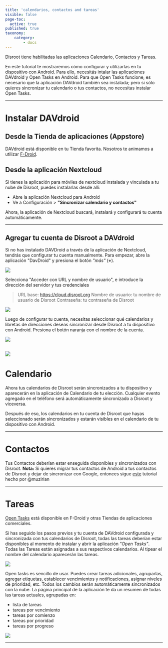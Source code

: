```yaml
---
title: 'calendarios, contactos and tareas'
visible: false
page-toc:
  active: true
published: true
taxonomy:
    category:
        - docs
---
```


Disroot tiene habilitadas las aplicaciones Calendario, Contactos y Tareas.

En este tutorial te mostraremos cómo configurar y utilizarlas en tu dispositivo con Android.
Para ello, necesitás intalar las aplicaciones DAVdroid y Open Tasks en Android.
Para que Open Tasks funcione, es necesario que la aplicación DAVdroid también sea instalada; pero si sólo quieres sincronizar tu calendario o tus contactos, no necesitas instalar Open Tasks.


----------
# Instalar DAVdroid
## Desde la Tienda de aplicaciones (Appstore)
DAVdroid está disponible en tu Tienda favorita. Nosotros te animamos a utilizar [F-Droid](https://f-droid.org/).

## Desde la aplicación Nextcloud
Si tienes la aplicación para móviles de nextcloud instalada y vinculada a tu nube de Disroot, puedes instalarlas desde allí:
 - Abre la aplicación Nextcloud para Android
 - Ve a Configuración > **"Sincronizar calendario y contactos"**

Ahora, la aplicación de Nextcloud buscará, instalará y configurará tu cuenta automáticamente.

 ---------------

## Agregar tu cuenta de Disroot a DAVdroid

Si no has instalado DAVDroid a través de la aplicación de Nextcloud, tendrás que configurar tu cuenta manualmente.
Para empezar, abre la aplicación "DavDroid" y presiona el botón *"más"* (**+**).

![](es/nextcloud_davdroid1.jpeg)


Selecciona "Acceder con URL y nombre de usuario", e introduce la dirección del servidor y tus credenciales

> URL base: https://cloud.disroot.org
> Nombre de usuario: tu nombre de usuario de Disroot
> Contraseña: tu contraseña de Disroot


![](es/nextcloud_davdroid2.jpeg)

Luego de configurar tu cuenta, necesitas seleccionar qué calendarios y libretas de direcciones deseas sincronizar desde Disroot a tu dispositivo con Android.
Presiona el botón naranja con el nombre de la cuenta.

![](es/nextcloud_davdroid3.jpeg)

![](es/nextcloud_davdroid4.jpeg)
-------------------

# Calendario
Ahora tus calendarios de Disroot serán sincronizados a tu dispositivo y aparecerán en la aplicación de Calendario de tu elección. Cualquier evento agregado en el teléfono será automáticamente sincronizado a Disroot y viceversa.

Después de eso, los calendarios en tu cuenta de Disroot que hayas seleccionado serán sincronizados y estarán visibles en el calendario de tu dispositivo con Android.

---------------------
# Contactos
Tus Contactos deberían estar enseguida disponibles y sincronizados con Disroot.
**Nota:**
Si quieres migrar tus contactos de Android a tus contactos de Disroot y dejar de sincronizar con Google, entonces sigue [este](https://forum.disroot.org/t/syncing-android-with-owncloud/186) tutorial hecho por @muzirian

---------------------
# Tareas

[Open Tasks](https://f-droid.org/packages/org.dmfs.tasks/) está disponible en F-Droid y otras Tiendas de aplicaciones comerciales.

Si has seguido los pasos previos y tu cuenta de DAVdroid configurada y sincronizada con tus calendarios de Disroot, todas las tareas deberían estar disponibles al momento de instalar y abrir la aplicación *"Open Tasks"*.
Todas las Tareas están asignadas a sus respectivos calendarios. Al tipear el nombre del calendario aparecerán las tareas.

![](es/nextcloud_tasks1.jpeg)

Open tasks es sencillo de usar. Puedes crear tareas adicionales, agruparlas, agregar etiquetas, establecer vencimientos y notificaciones, asignar niveles de prioridad, etc.
Todos los cambios serán automáticamente sincronizados con la nube. La página principal de la aplicación te da un resumen de todas las tareas actuales, agrupadas en:
* lista de tareas
* tareas por vencimiento
* tareas por comienzo
* tareas por prioridad
* tareas por progreso

![](es/nextcloud_tasks2.jpeg)

-----------------------

